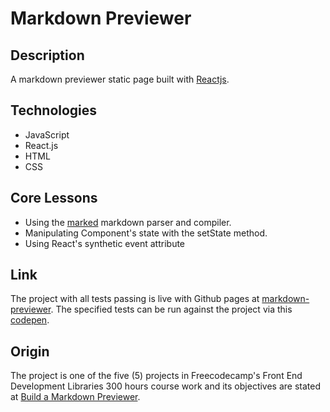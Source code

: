 # Markdown Previewer
## Description
A markdown previewer static page built with [Reactjs](https://reactjs.org).

## Technologies
- JavaScript
- React.js
- HTML
- CSS

## Core Lessons
- Using the [marked](https://marked.js.org) markdown parser and compiler.
- Manipulating Component's state with the setState method.
- Using React's synthetic event attribute

## Link
The project with all tests passing is live with Github pages at [markdown-previewer](https://niranad.github.io/markdown-previewer). The specified tests can be run against the project via this [codepen](https://codepen.io/niranad/full/eYvgWKR).

## Origin
The project is one of the five (5) projects in Freecodecamp's Front End Development Libraries 300 hours course work and its objectives are stated at [Build a Markdown Previewer](https://www.freecodecamp.org/learn/front-end-development-libraries/front-end-development-libraries-projects/build-a-markdown-previewer).
